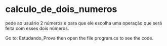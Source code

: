 # calculo_de_dois_numeros
pede ao usuário 2 números e para que ele escolha uma operação que será feita com esses dois números.


Go to: Estudando_Prova then open the file program.cs to see the code.
